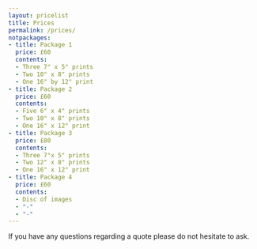 ```yaml
---
layout: pricelist
title: Prices
permalink: /prices/
notpackages:
- title: Package 1
  price: £60
  contents:
  - Three 7" x 5" prints
  - Two 10" x 8" prints 
  - One 16" by 12" print
- title: Package 2 
  price: £60 
  contents: 
  - Five 6" x 4" prints
  - Two 10" x 8" prints 
  - One 16" x 12" print
- title: Package 3
  price: £80
  contents:
  - Three 7"x 5" prints
  - Two 12" x 8" prints
  - One 16" x 12" print  
- title: Package 4
  price: £60
  contents:
  - Disc of images
  - "-"
  - "-"
---
```


If you have any questions regarding a quote please do not hesitate to ask. 
